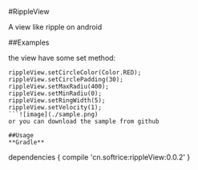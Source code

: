 #RippleView

A view like ripple on android

##Examples

the view have some set method:

```
rippleView.setCircleColor(Color.RED);
rippleView.setCirclePadding(30);
rippleView.setMaxRadiu(400);
rippleView.setMinRadiu(0);
rippleView.setRingWidth(5);
rippleView.setVelocity(1);
```![image](./sample.png)
or you can download the sample from github
        
##Usage
**Gradle**

```
dependencies {
  compile 'cn.softrice:rippleView:0.0.2'
}
```


